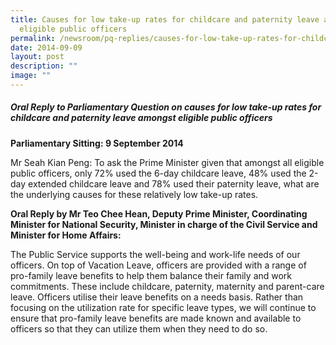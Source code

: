 ```yaml
---
title: Causes for low take‑up rates for childcare and paternity leave amongst
  eligible public officers
permalink: /newsroom/pq-replies/causes-for-low-take-up-rates-for-childcare-and-paternity-leave/
date: 2014-09-09
layout: post
description: ""
image: ""
---
```

##### Oral Reply to Parliamentary Question on causes for low take-up rates for childcare and paternity leave amongst eligible public officers

**Parliamentary Sitting: 9 September 2014**

Mr Seah Kian Peng: To ask the Prime Minister given that amongst all eligible public officers, only 72% used the 6-day childcare leave, 48% used the 2-day extended childcare leave and 78% used their paternity leave, what are the underlying causes for these relatively low take-up rates.

**Oral Reply by Mr Teo Chee Hean, Deputy Prime Minister, Coordinating Minister for National Security, Minister in charge of the Civil Service and Minister for Home Affairs:**

The Public Service supports the well-being and work-life needs of our officers. On top of Vacation Leave, officers are provided with a range of pro-family leave benefits to help them balance their family and work commitments. These include childcare, paternity, maternity and parent-care leave. Officers utilise their leave benefits on a needs basis. Rather than focusing on the utilization rate for specific leave types, we will continue to ensure that pro-family leave benefits are made known and available to officers so that they can utilize them when they need to do so.